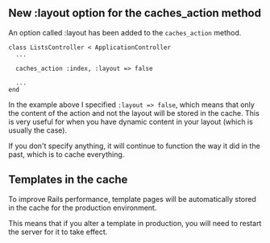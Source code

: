 ## New :layout option for the caches\_action method

An option called :layout has been added to the `caches_action` method.

	class ListsController < ApplicationController
	  ...

	  caches_action :index, :layout => false

	  ...
	end

In the example above I specified `:layout => false`, which means that only the content of the action and not the layout will be stored in the cache. This is very useful for when you have dynamic content in your layout (which is usually the case).

If you don't specify anything, it will continue to function the way it did in the past, which is to cache everything.

## Templates in the cache

To improve Rails performance, template pages will be automatically stored in the cache for the production environment.

This means that if you alter a template in production, you will need to restart the server for it to take effect.